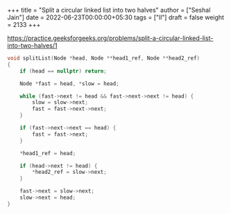 +++
title = "Split a circular linked list into two halves"
author = ["Seshal Jain"]
date = 2022-06-23T00:00:00+05:30
tags = ["ll"]
draft = false
weight = 2133
+++

<https://practice.geeksforgeeks.org/problems/split-a-circular-linked-list-into-two-halves/1>

```cpp
void splitList(Node *head, Node **head1_ref, Node **head2_ref)
{
    if (head == nullptr) return;

    Node *fast = head, *slow = head;

    while (fast->next != head && fast->next->next != head) {
        slow = slow->next;
        fast = fast->next->next;
    }

    if (fast->next->next == head) {
        fast = fast->next;
    }

    *head1_ref = head;

    if (head->next != head) {
        *head2_ref = slow->next;
    }

    fast->next = slow->next;
    slow->next = head;
}
```
